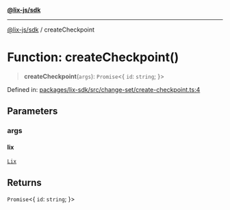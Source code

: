 [**@lix-js/sdk**](../README.md)

***

[@lix-js/sdk](../README.md) / createCheckpoint

# Function: createCheckpoint()

> **createCheckpoint**(`args`): `Promise`\<\{ `id`: `string`; \}\>

Defined in: [packages/lix-sdk/src/change-set/create-checkpoint.ts:4](https://github.com/opral/monorepo/blob/f6145848c50035d05b8b3729072a23a67228ebc3/packages/lix-sdk/src/change-set/create-checkpoint.ts#L4)

## Parameters

### args

#### lix

[`Lix`](../type-aliases/Lix.md)

## Returns

`Promise`\<\{ `id`: `string`; \}\>
